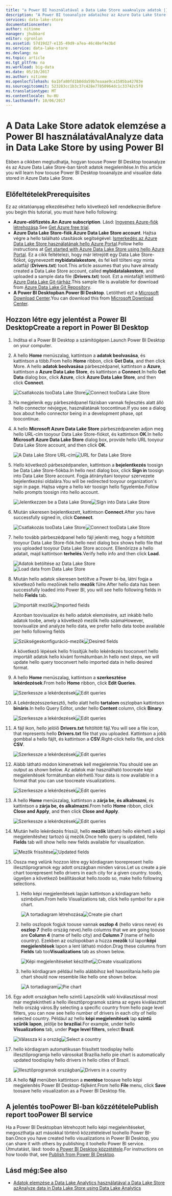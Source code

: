 ```yaml
---
title: "a Power BI használatával a Data Lake Store aaaAnalyze adatok |} Microsoft Docs"
description: "A Power BI tooanalyze adataihoz az Azure Data Lake Store használatára"
services: data-lake-store
documentationcenter: 
author: nitinme
manager: jhubbard
editor: cgronlun
ms.assetid: 57d19d27-e135-49d9-a7ea-46c48ef4e3bd
ms.service: data-lake-store
ms.devlang: na
ms.topic: article
ms.tgt_pltfrm: na
ms.workload: big-data
ms.date: 05/10/2017
ms.author: nitinme
ms.openlocfilehash: 6a1bfa80fd1b0dda59b7eaaae9ca1585ba42783e
ms.sourcegitcommit: 523283cc1b3c37c428e77850964dc1c33742c5f0
ms.translationtype: MT
ms.contentlocale: hu-HU
ms.lasthandoff: 10/06/2017
---
```

# <a name="analyze-data-in-data-lake-store-by-using-power-bi"></a><span data-ttu-id="25e8b-103">A Data Lake Store adatok elemzése a Power BI használatával</span><span class="sxs-lookup"><span data-stu-id="25e8b-103">Analyze data in Data Lake Store by using Power BI</span></span>
<span data-ttu-id="25e8b-104">Ebben a cikkben megtudhatja, hogyan toouse Power BI Desktop tooanalyze és az Azure Data Lake Store-ban tárolt adatok megjelenítése.</span><span class="sxs-lookup"><span data-stu-id="25e8b-104">In this article you will learn how toouse Power BI Desktop tooanalyze and visualize data stored in Azure Data Lake Store.</span></span>

## <a name="prerequisites"></a><span data-ttu-id="25e8b-105">Előfeltételek</span><span class="sxs-lookup"><span data-stu-id="25e8b-105">Prerequisites</span></span>
<span data-ttu-id="25e8b-106">Ez az oktatóanyag elkezdéséhez hello következő kell rendelkeznie:</span><span class="sxs-lookup"><span data-stu-id="25e8b-106">Before you begin this tutorial, you must have hello following:</span></span>

* <span data-ttu-id="25e8b-107">**Azure-előfizetés**.</span><span class="sxs-lookup"><span data-stu-id="25e8b-107">**An Azure subscription**.</span></span> <span data-ttu-id="25e8b-108">Lásd: [Ingyenes Azure-fiók létrehozása](https://azure.microsoft.com/pricing/free-trial/).</span><span class="sxs-lookup"><span data-stu-id="25e8b-108">See [Get Azure free trial](https://azure.microsoft.com/pricing/free-trial/).</span></span>
* <span data-ttu-id="25e8b-109">**Azure Data Lake Store-fiók**.</span><span class="sxs-lookup"><span data-stu-id="25e8b-109">**Azure Data Lake Store account**.</span></span> <span data-ttu-id="25e8b-110">Hajtsa végre a hello található utasítások segítségével: [Ismerkedés az Azure Data Lake Store használatának hello Azure Portal](data-lake-store-get-started-portal.md).</span><span class="sxs-lookup"><span data-stu-id="25e8b-110">Follow hello instructions at [Get started with Azure Data Lake Store using hello Azure Portal](data-lake-store-get-started-portal.md).</span></span> <span data-ttu-id="25e8b-111">Ez a cikk feltételezi, hogy már létrejött egy Data Lake Store-fiókot, úgynevezett **mybidatalakestore**, és fel kell tölteni egy minta adatfájl (**Drivers.txt**) tooit.</span><span class="sxs-lookup"><span data-stu-id="25e8b-111">This article assumes that you have already created a Data Lake Store account, called **mybidatalakestore**, and uploaded a sample data file (**Drivers.txt**) tooit.</span></span> <span data-ttu-id="25e8b-112">Ezt a mintafájlt letölthető [Azure Data Lake Git-tárház](https://github.com/Azure/usql/tree/master/Examples/Samples/Data/AmbulanceData/Drivers.txt).</span><span class="sxs-lookup"><span data-stu-id="25e8b-112">This sample file is available for download from [Azure Data Lake Git Repository](https://github.com/Azure/usql/tree/master/Examples/Samples/Data/AmbulanceData/Drivers.txt).</span></span>
* <span data-ttu-id="25e8b-113">**A Power BI Desktopban**.</span><span class="sxs-lookup"><span data-stu-id="25e8b-113">**Power BI Desktop**.</span></span> <span data-ttu-id="25e8b-114">Letöltheti ezt a [Microsoft Download Center](https://www.microsoft.com/en-us/download/details.aspx?id=45331).</span><span class="sxs-lookup"><span data-stu-id="25e8b-114">You can download this from [Microsoft Download Center](https://www.microsoft.com/en-us/download/details.aspx?id=45331).</span></span> 

## <a name="create-a-report-in-power-bi-desktop"></a><span data-ttu-id="25e8b-115">Hozzon létre egy jelentést a Power BI Desktop</span><span class="sxs-lookup"><span data-stu-id="25e8b-115">Create a report in Power BI Desktop</span></span>
1. <span data-ttu-id="25e8b-116">Indítsa el a Power BI Desktop a számítógépen.</span><span class="sxs-lookup"><span data-stu-id="25e8b-116">Launch Power BI Desktop on your computer.</span></span>
2. <span data-ttu-id="25e8b-117">A hello **Home** menüszalag, kattintson a **adatok beolvasása**, és kattintson a több.</span><span class="sxs-lookup"><span data-stu-id="25e8b-117">From hello **Home** ribbon, click **Get Data**, and then click More.</span></span> <span data-ttu-id="25e8b-118">A hello **adatok beolvasása** párbeszédpanel, kattintson a **Azure**, kattintson a **Azure Data Lake Store**, és kattintson a **Connect**.</span><span class="sxs-lookup"><span data-stu-id="25e8b-118">In hello **Get Data** dialog box, click **Azure**, click **Azure Data Lake Store**, and then click **Connect**.</span></span>
   
    <span data-ttu-id="25e8b-119">![Csatlakozás tooData Lake Store](./media/data-lake-store-power-bi/get-data-lake-store-account.png "Connect tooData Lake Store")</span><span class="sxs-lookup"><span data-stu-id="25e8b-119">![Connect tooData Lake Store](./media/data-lake-store-power-bi/get-data-lake-store-account.png "Connect tooData Lake Store")</span></span>
3. <span data-ttu-id="25e8b-120">Ha megjelenik egy párbeszédpanel fázisban vannak fejlesztés alatt álló hello connector névjegye, használatának toocontinue.</span><span class="sxs-lookup"><span data-stu-id="25e8b-120">If you see a dialog box about hello connector being in a development phase, opt toocontinue.</span></span>
4. <span data-ttu-id="25e8b-121">A hello **Microsoft Azure Data Lake Store** párbeszédpanelen adjon meg hello URL-cím tooyour Data Lake Store-fiókot, és kattintson **OK**.</span><span class="sxs-lookup"><span data-stu-id="25e8b-121">In hello **Microsoft Azure Data Lake Store** dialog box, provide hello URL tooyour Data Lake Store account, and then click **OK**.</span></span>
   
    <span data-ttu-id="25e8b-122">![A Data Lake Store URL-cím](./media/data-lake-store-power-bi/get-data-lake-store-account-url.png "a Data Lake Store URL-címe")</span><span class="sxs-lookup"><span data-stu-id="25e8b-122">![URL for Data Lake Store](./media/data-lake-store-power-bi/get-data-lake-store-account-url.png "URL for Data Lake Store")</span></span>
5. <span data-ttu-id="25e8b-123">Hello következő párbeszédpanelen, kattintson a **bejelentkezés** toosign be Data Lake Store-fiókba.</span><span class="sxs-lookup"><span data-stu-id="25e8b-123">In hello next dialog box, click **Sign in** toosign into Data Lake Store account.</span></span> <span data-ttu-id="25e8b-124">Fogja átirányítani tooyour szervezete bejelentkezési oldalára.</span><span class="sxs-lookup"><span data-stu-id="25e8b-124">You will be redirected tooyour organization's sign in page.</span></span> <span data-ttu-id="25e8b-125">Hajtsa végre a hello kér toosign hello figyelembe.</span><span class="sxs-lookup"><span data-stu-id="25e8b-125">Follow hello prompts toosign into hello account.</span></span>
   
    <span data-ttu-id="25e8b-126">![Jelentkezzen be a Data Lake Store](./media/data-lake-store-power-bi/get-data-lake-store-account-signin.png "jelentkezzen be a Data Lake Store")</span><span class="sxs-lookup"><span data-stu-id="25e8b-126">![Sign into Data Lake Store](./media/data-lake-store-power-bi/get-data-lake-store-account-signin.png "Sign into Data Lake Store")</span></span>
6. <span data-ttu-id="25e8b-127">Miután sikeresen bejelentkezett, kattintson **Connect**.</span><span class="sxs-lookup"><span data-stu-id="25e8b-127">After you have successfully signed in, click **Connect**.</span></span>
   
    <span data-ttu-id="25e8b-128">![Csatlakozás tooData Lake Store](./media/data-lake-store-power-bi/get-data-lake-store-account-connect.png "Connect tooData Lake Store")</span><span class="sxs-lookup"><span data-stu-id="25e8b-128">![Connect tooData Lake Store](./media/data-lake-store-power-bi/get-data-lake-store-account-connect.png "Connect tooData Lake Store")</span></span>
7. <span data-ttu-id="25e8b-129">hello tovább párbeszédpanel hello fájl jeleníti meg, hogy a feltöltött tooyour Data Lake Store-fiók.</span><span class="sxs-lookup"><span data-stu-id="25e8b-129">hello next dialog box shows hello file that you uploaded tooyour Data Lake Store account.</span></span> <span data-ttu-id="25e8b-130">Ellenőrizze a hello adatait, majd kattintson **terhelés**.</span><span class="sxs-lookup"><span data-stu-id="25e8b-130">Verify hello info and then click **Load**.</span></span>
   
    <span data-ttu-id="25e8b-131">![Adatok betöltése az Data Lake Store](./media/data-lake-store-power-bi/get-data-lake-store-account-load.png "adatok betöltése a Data Lake Store-ból")</span><span class="sxs-lookup"><span data-stu-id="25e8b-131">![Load data from Data Lake Store](./media/data-lake-store-power-bi/get-data-lake-store-account-load.png "Load data from Data Lake Store")</span></span>
8. <span data-ttu-id="25e8b-132">Miután hello adatok sikeresen betöltve a Power bi-ba, látni fogja a következő hello mezőinek hello **mezők** fülre.</span><span class="sxs-lookup"><span data-stu-id="25e8b-132">After hello data has been successfully loaded into Power BI, you will see hello following fields in hello **Fields** tab.</span></span>
   
    <span data-ttu-id="25e8b-133">![Importált mezők](./media/data-lake-store-power-bi/imported-fields.png "importált mezők")</span><span class="sxs-lookup"><span data-stu-id="25e8b-133">![Imported fields](./media/data-lake-store-power-bi/imported-fields.png "Imported fields")</span></span>
   
    <span data-ttu-id="25e8b-134">Azonban toovisualize és hello adatok elemzésére, azt inkább hello adatok toobe, amely a következő mezők hello száma</span><span class="sxs-lookup"><span data-stu-id="25e8b-134">However, toovisualize and analyze hello data, we prefer hello data toobe available per hello following fields</span></span>
   
    <span data-ttu-id="25e8b-135">![Szükségeskonfiguráció-mezők](./media/data-lake-store-power-bi/desired-fields.png "szükséges mezők")</span><span class="sxs-lookup"><span data-stu-id="25e8b-135">![Desired fields](./media/data-lake-store-power-bi/desired-fields.png "Desired fields")</span></span>
   
    <span data-ttu-id="25e8b-136">A következő lépések hello frissítjük hello lekérdezés tooconvert hello importált adatok hello kívánt formátumban.</span><span class="sxs-lookup"><span data-stu-id="25e8b-136">In hello next steps, we will update hello query tooconvert hello imported data in hello desired format.</span></span>
9. <span data-ttu-id="25e8b-137">A hello **Home** menüszalag, kattintson a **szerkesztése lekérdezések**.</span><span class="sxs-lookup"><span data-stu-id="25e8b-137">From hello **Home** ribbon, click **Edit Queries**.</span></span>
   
    <span data-ttu-id="25e8b-138">![Szerkessze a lekérdezések](./media/data-lake-store-power-bi/edit-queries.png "lekérdezések szerkesztése")</span><span class="sxs-lookup"><span data-stu-id="25e8b-138">![Edit queries](./media/data-lake-store-power-bi/edit-queries.png "Edit queries")</span></span>
10. <span data-ttu-id="25e8b-139">A Lekérdezésszerkesztő, hello alatt hello **tartalom** oszlopban kattintson **bináris**.</span><span class="sxs-lookup"><span data-stu-id="25e8b-139">In hello Query Editor, under hello **Content** column, click **Binary**.</span></span>
    
    <span data-ttu-id="25e8b-140">![Szerkessze a lekérdezések](./media/data-lake-store-power-bi/convert-query1.png "lekérdezések szerkesztése")</span><span class="sxs-lookup"><span data-stu-id="25e8b-140">![Edit queries](./media/data-lake-store-power-bi/convert-query1.png "Edit queries")</span></span>
11. <span data-ttu-id="25e8b-141">A fájl ikon, hello jelölő **Drivers.txt** feltöltött fájl.</span><span class="sxs-lookup"><span data-stu-id="25e8b-141">You will see a file icon, that represents hello **Drivers.txt** file that you uploaded.</span></span> <span data-ttu-id="25e8b-142">Kattintson a jobb gombbal a hello fájlt, és kattintson a **CSV**.</span><span class="sxs-lookup"><span data-stu-id="25e8b-142">Right-click hello file, and click **CSV**.</span></span>    
    
    <span data-ttu-id="25e8b-143">![Szerkessze a lekérdezések](./media/data-lake-store-power-bi/convert-query2.png "lekérdezések szerkesztése")</span><span class="sxs-lookup"><span data-stu-id="25e8b-143">![Edit queries](./media/data-lake-store-power-bi/convert-query2.png "Edit queries")</span></span>
12. <span data-ttu-id="25e8b-144">Alább látható módon kimenetnek kell megjelennie.</span><span class="sxs-lookup"><span data-stu-id="25e8b-144">You should see an output as shown below.</span></span> <span data-ttu-id="25e8b-145">Az adatok már használható toocreate képi megjelenítések formátumban elérhető.</span><span class="sxs-lookup"><span data-stu-id="25e8b-145">Your data is now available in a format that you can use toocreate visualizations.</span></span>
    
    <span data-ttu-id="25e8b-146">![Szerkessze a lekérdezések](./media/data-lake-store-power-bi/convert-query3.png "lekérdezések szerkesztése")</span><span class="sxs-lookup"><span data-stu-id="25e8b-146">![Edit queries](./media/data-lake-store-power-bi/convert-query3.png "Edit queries")</span></span>
13. <span data-ttu-id="25e8b-147">A hello **Home** menüszalag, kattintson a **zárja be, és alkalmazni**, és kattintson a **zárja be, és alkalmazni**.</span><span class="sxs-lookup"><span data-stu-id="25e8b-147">From hello **Home** ribbon, click **Close and Apply**, and then click **Close and Apply**.</span></span>
    
    <span data-ttu-id="25e8b-148">![Szerkessze a lekérdezések](./media/data-lake-store-power-bi/load-edited-query.png "lekérdezések szerkesztése")</span><span class="sxs-lookup"><span data-stu-id="25e8b-148">![Edit queries](./media/data-lake-store-power-bi/load-edited-query.png "Edit queries")</span></span>
14. <span data-ttu-id="25e8b-149">Miután hello lekérdezés frissül, hello **mezők** látható hello elérhető a képi megjelenítéshez tartozó új mezők.</span><span class="sxs-lookup"><span data-stu-id="25e8b-149">Once hello query is updated, hello **Fields** tab will show hello new fields available for visualization.</span></span>
    
    <span data-ttu-id="25e8b-150">![Mezők frissítése](./media/data-lake-store-power-bi/updated-query-fields.png "mezők frissítése")</span><span class="sxs-lookup"><span data-stu-id="25e8b-150">![Updated fields](./media/data-lake-store-power-bi/updated-query-fields.png "Updated fields")</span></span>
15. <span data-ttu-id="25e8b-151">Ossza meg velünk hozzon létre egy kördiagram toorepresent hello illesztőprogramok egy adott országban minden város.</span><span class="sxs-lookup"><span data-stu-id="25e8b-151">Let us create a pie chart toorepresent hello drivers in each city for a given country.</span></span> <span data-ttu-id="25e8b-152">toodo, ügyeljen a következő beállításokat hello.</span><span class="sxs-lookup"><span data-stu-id="25e8b-152">toodo so, make hello following selections.</span></span>
    
    1. <span data-ttu-id="25e8b-153">Hello képi megjelenítések lapján kattintson a kördiagram hello szimbólum.</span><span class="sxs-lookup"><span data-stu-id="25e8b-153">From hello Visualizations tab, click hello symbol for a pie chart.</span></span>
       
        <span data-ttu-id="25e8b-154">![A tortadiagram létrehozása](./media/data-lake-store-power-bi/create-pie-chart.png "kördiagram létrehozása")</span><span class="sxs-lookup"><span data-stu-id="25e8b-154">![Create pie chart](./media/data-lake-store-power-bi/create-pie-chart.png "Create pie chart")</span></span>
    2. <span data-ttu-id="25e8b-155">hello oszlopok fogjuk toouse vannak **oszlop 4** (hello város neve) és **oszlop 7** (hello ország neve).</span><span class="sxs-lookup"><span data-stu-id="25e8b-155">hello columns that we are going toouse are **Column 4** (name of hello city) and **Column 7** (name of hello country).</span></span> <span data-ttu-id="25e8b-156">Ezekben az oszlopokban a húzza **mezők** túl lapon**képi megjelenítések** lapon a lent látható módon.</span><span class="sxs-lookup"><span data-stu-id="25e8b-156">Drag these columns from **Fields** tab too**Visualizations** tab as shown below.</span></span>
       
        <span data-ttu-id="25e8b-157">![Képi megjelenítéseket készíthet](./media/data-lake-store-power-bi/create-visualizations.png "képi megjelenítéseket készíthet")</span><span class="sxs-lookup"><span data-stu-id="25e8b-157">![Create visualizations](./media/data-lake-store-power-bi/create-visualizations.png "Create visualizations")</span></span>
    3. <span data-ttu-id="25e8b-158">hello kördiagram például hello alábbihoz kell hasonlítania.</span><span class="sxs-lookup"><span data-stu-id="25e8b-158">hello pie chart should now resemble like hello one shown below.</span></span>
       
        <span data-ttu-id="25e8b-159">![A tortadiagram](./media/data-lake-store-power-bi/pie-chart.png "képi megjelenítéseket készíthet")</span><span class="sxs-lookup"><span data-stu-id="25e8b-159">![Pie chart](./media/data-lake-store-power-bi/pie-chart.png "Create visualizations")</span></span>
16. <span data-ttu-id="25e8b-160">Egy adott országban hello szintű Lapszűrők való kiválasztással most már megtekintheti a hello illesztőprogramok száma az egyes kiválasztott hello ország város.</span><span class="sxs-lookup"><span data-stu-id="25e8b-160">By selecting a specific country from hello page level filters, you can now see hello number of drivers in each city of hello selected country.</span></span> <span data-ttu-id="25e8b-161">Például az hello **képi megjelenítések** lap **szintű szűrők lapon**, jelölje be **brazíliai**.</span><span class="sxs-lookup"><span data-stu-id="25e8b-161">For example, under hello **Visualizations** tab, under **Page level filters**, select **Brazil**.</span></span>
    
    <span data-ttu-id="25e8b-162">![Válassza ki a ország](./media/data-lake-store-power-bi/select-country.png "ország kiválasztása")</span><span class="sxs-lookup"><span data-stu-id="25e8b-162">![Select a country](./media/data-lake-store-power-bi/select-country.png "Select a country")</span></span>
17. <span data-ttu-id="25e8b-163">hello kördiagram automatikusan frissített toodisplay hello illesztőprogramja hello városokat Brazília.</span><span class="sxs-lookup"><span data-stu-id="25e8b-163">hello pie chart is automatically updated toodisplay hello drivers in hello cities of Brazil.</span></span>
    
    <span data-ttu-id="25e8b-164">![Illesztőprogramok országban](./media/data-lake-store-power-bi/driver-per-country.png "országonkénti illesztőprogramok")</span><span class="sxs-lookup"><span data-stu-id="25e8b-164">![Drivers in a country](./media/data-lake-store-power-bi/driver-per-country.png "Drivers per country")</span></span>
18. <span data-ttu-id="25e8b-165">A hello **fájl** menüben kattintson a **mentése** toosave hello képi megjelenítés Power BI Desktop-fájlként.</span><span class="sxs-lookup"><span data-stu-id="25e8b-165">From hello **File** menu, click **Save** toosave hello visualization as a Power BI Desktop file.</span></span>

## <a name="publish-report-toopower-bi-service"></a><span data-ttu-id="25e8b-166">A jelentés tooPower BI-ban közzététele</span><span class="sxs-lookup"><span data-stu-id="25e8b-166">Publish report tooPower BI service</span></span>
<span data-ttu-id="25e8b-167">Ha a Power BI Desktopban létrehozott hello képi megjelenítéseket, megoszthatja azt másokkal történő közzétételével toohello Power BI-ban.</span><span class="sxs-lookup"><span data-stu-id="25e8b-167">Once you have created hello visualizations in Power BI Desktop, you can share it with others by publishing it toohello Power BI service.</span></span> <span data-ttu-id="25e8b-168">Útmutatást, lásd: toodo [a Power BI Desktop közzététele](https://powerbi.microsoft.com/documentation/powerbi-desktop-upload-desktop-files/).</span><span class="sxs-lookup"><span data-stu-id="25e8b-168">For instructions on how toodo that, see [Publish from Power BI Desktop](https://powerbi.microsoft.com/documentation/powerbi-desktop-upload-desktop-files/).</span></span>

## <a name="see-also"></a><span data-ttu-id="25e8b-169">Lásd még:</span><span class="sxs-lookup"><span data-stu-id="25e8b-169">See also</span></span>
* [<span data-ttu-id="25e8b-170">Adatok elemzése a Data Lake Analytics használatával a Data Lake Store az</span><span class="sxs-lookup"><span data-stu-id="25e8b-170">Analyze data in Data Lake Store using Data Lake Analytics</span></span>](../data-lake-analytics/data-lake-analytics-get-started-portal.md)

